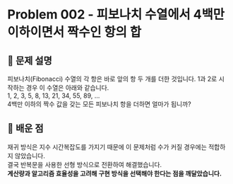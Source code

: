 # Problem 002 - 피보나치 수열에서 4백만 이하이면서 짝수인 항의 합

## 📝 문제 설명
피보나치(Fibonacci) 수열의 각 항은 바로 앞의 항 두 개를 더한 것입니다. 1과 2로 시작하는 경우 이 수열은 아래와 같습니다.  
1, 2, 3, 5, 8, 13, 21, 34, 55, 89, ...  
4백만 이하의 짝수 값을 갖는 모든 피보나치 항을 더하면 얼마가 됩니까?

## 🧠 배운 점
재귀 방식은 지수 시간복잡도를 가지기 때문에 이 문제처럼 수가 커질 경우에는 적합하지 않았습니다.  
결국 반복문을 사용한 선형 방식으로 전환하여 해결했습니다.  
**계산량과 알고리즘 효율성을 고려해 구현 방식을 선택해야 한다는 점을 깨달았습니다.**
